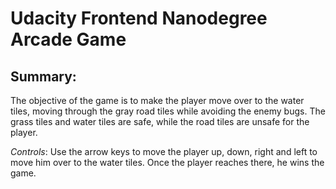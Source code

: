 Udacity Frontend Nanodegree Arcade Game
===============================

<h2>Summary:</h2> 
The objective of the game is to make the player move over to the water tiles, moving through the gray road tiles while avoiding the enemy bugs. The grass tiles and water tiles are safe, while the road tiles are unsafe for the player.

<em>Controls</em>: Use the arrow keys to move the player up, down, right and left to move him over to the water tiles. Once the player reaches there, he wins the game.


